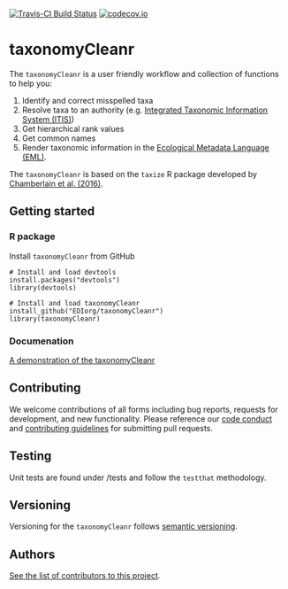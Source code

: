 [![Travis-CI Build Status](https://travis-ci.com/EDIorg/taxonomyCleanr.svg?branch=master)](https://travis-ci.org/EDIorg/taxonomyCleanr)
[![codecov.io](https://codecov.io/github/EDIorg/taxonomyCleanr/coverage.svg?branch=master)](https://codecov.io/github/EDIorg/taxonomyCleanr?branch=master)

# taxonomyCleanr

The `taxonomyCleanr` is a user friendly workflow and collection of functions to help you:
1. Identify and correct misspelled taxa
2. Resolve taxa to an authority (e.g. [Integrated Taxonomic Information System (ITIS)](https://www.itis.gov/))
3. Get hierarchical rank values
4. Get common names
5. Render taxonomic information in the [Ecological Metadata Language (EML)](https://knb.ecoinformatics.org/#external//emlparser/docs/index.html).

The `taxonomyCleanr` is based on the `taxize` R package developed by [Chamberlain et al. (2016)](https://github.com/ropensci/taxize).

## Getting started

### R package

Install `taxonomyCleanr` from GitHub

```
# Install and load devtools
install.packages("devtools")
library(devtools)

# Install and load taxonomyCleanr
install_github("EDIorg/taxonomyCleanr")
library(taxonomyCleanr)
```

### Documenation

[A demonstration of the taxonomyCleanr](https://github.com/EDIorg/taxonomyCleanr/blob/master/docs/instructions.md#overview)

## Contributing

We welcome contributions of all forms including bug reports, requests for development, and new functionality. Please reference our [code conduct](https://github.com/EDIorg/taxonomyCleanr/blob/master/CODE_OF_CONDUCT.md) and [contributing guidelines](https://github.com/EDIorg/taxonomyCleanr/blob/master/CONTRIBUTING.md) for submitting pull requests.

## Testing

Unit tests are found under /tests and follow the `testthat` methodology.

## Versioning

Versioning for the `taxonomyCleanr` follows [semantic versioning](https://semver.org/).

## Authors

[See the list of contributors to this project](https://github.com/EDIorg/taxonomyCleanr/blob/master/AUTHORS.md).

